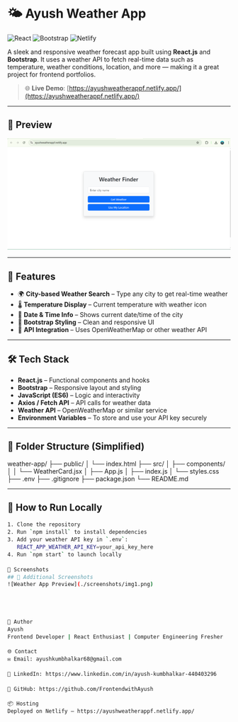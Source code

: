 # 🌤️ Ayush Weather App
![React](https://img.shields.io/badge/React-20232A?style=for-the-badge&logo=react&logoColor=61DAFB)
![Bootstrap](https://img.shields.io/badge/Bootstrap-563D7C?style=for-the-badge&logo=bootstrap&logoColor=white)
![Netlify](https://img.shields.io/badge/Hosted_on-Netlify-00C7B7?style=for-the-badge&logo=netlify&logoColor=white)



A sleek and responsive weather forecast app built using **React.js** and **Bootstrap**. It uses a weather API to fetch real-time data such as temperature, weather conditions, location, and more — making it a great project for frontend portfolios.

> 🌐 **Live Demo**: [https://ayushweatherappf.netlify.app/](https://ayushweatherappf.netlify.app/)

---

## 📸 Preview

![Weather App Preview](./screenshots/weather-preview.png) <!-- Add a screenshot named like this in a 'screenshots' folder -->

---

## 🚀 Features

- 🌍 **City-based Weather Search** – Type any city to get real-time weather
- 🌡️ **Temperature Display** – Current temperature with weather icon
- 📅 **Date & Time Info** – Shows current date/time of the city
- 🎨 **Bootstrap Styling** – Clean and responsive UI
- 🔁 **API Integration** – Uses OpenWeatherMap or other weather API

---

## 🛠️ Tech Stack

- **React.js** – Functional components and hooks
- **Bootstrap** – Responsive layout and styling
- **JavaScript (ES6)** – Logic and interactivity
- **Axios / Fetch API** – API calls for weather data
- **Weather API** – OpenWeatherMap or similar service
- **Environment Variables** – To store and use your API key securely



---

## 📁 Folder Structure (Simplified)


weather-app/
├── public/
│ └── index.html
├── src/
│ ├── components/
│ │ └── WeatherCard.jsx
│ ├── App.js
│ ├── index.js
│ └── styles.css
├── .env
├── .gitignore
├── package.json
└── README.md


---

## 🔧 How to Run Locally

```bash
1. Clone the repository
2. Run `npm install` to install dependencies
3. Add your weather API key in `.env`:
   REACT_APP_WEATHER_API_KEY=your_api_key_here
4. Run `npm start` to launch locally

📸 Screenshots
## 📸 Additional Screenshots
![Weather App Preview](./screenshots/img1.png)




👤 Author
Ayush
Frontend Developer | React Enthusiast | Computer Engineering Fresher

🌐 Contact
✉️ Email: ayushkumbhalkar68@gmail.com

🔗 LinkedIn: https://www.linkedin.com/in/ayush-kumbhalkar-440403296

🐙 GitHub: https://github.com/FrontendwithAyush

📦 Hosting
Deployed on Netlify – https://ayushweatherappf.netlify.app/
